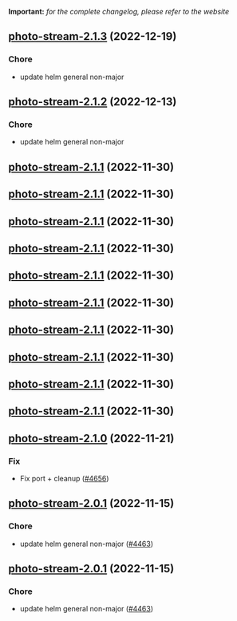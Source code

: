 **Important:**
*for the complete changelog, please refer to the website*




## [photo-stream-2.1.3](https://github.com/truecharts/charts/compare/photo-stream-2.1.2...photo-stream-2.1.3) (2022-12-19)

### Chore

- update helm general non-major
  
  


## [photo-stream-2.1.2](https://github.com/truecharts/charts/compare/photo-stream-2.1.1...photo-stream-2.1.2) (2022-12-13)

### Chore

- update helm general non-major
  
  


## [photo-stream-2.1.1](https://github.com/truecharts/charts/compare/photo-stream-2.1.0...photo-stream-2.1.1) (2022-11-30)




## [photo-stream-2.1.1](https://github.com/truecharts/charts/compare/photo-stream-2.1.0...photo-stream-2.1.1) (2022-11-30)




## [photo-stream-2.1.1](https://github.com/truecharts/charts/compare/photo-stream-2.1.0...photo-stream-2.1.1) (2022-11-30)




## [photo-stream-2.1.1](https://github.com/truecharts/charts/compare/photo-stream-2.1.0...photo-stream-2.1.1) (2022-11-30)




## [photo-stream-2.1.1](https://github.com/truecharts/charts/compare/photo-stream-2.1.0...photo-stream-2.1.1) (2022-11-30)




## [photo-stream-2.1.1](https://github.com/truecharts/charts/compare/photo-stream-2.1.0...photo-stream-2.1.1) (2022-11-30)




## [photo-stream-2.1.1](https://github.com/truecharts/charts/compare/photo-stream-2.1.0...photo-stream-2.1.1) (2022-11-30)




## [photo-stream-2.1.1](https://github.com/truecharts/charts/compare/photo-stream-2.1.0...photo-stream-2.1.1) (2022-11-30)




## [photo-stream-2.1.1](https://github.com/truecharts/charts/compare/photo-stream-2.1.0...photo-stream-2.1.1) (2022-11-30)




## [photo-stream-2.1.1](https://github.com/truecharts/charts/compare/photo-stream-2.1.0...photo-stream-2.1.1) (2022-11-30)




## [photo-stream-2.1.0](https://github.com/truecharts/charts/compare/photo-stream-2.0.1...photo-stream-2.1.0) (2022-11-21)

### Fix

- Fix port + cleanup ([#4656](https://github.com/truecharts/charts/issues/4656))
  
  


## [photo-stream-2.0.1](https://github.com/truecharts/charts/compare/photo-stream-2.0.0...photo-stream-2.0.1) (2022-11-15)

### Chore

- update helm general non-major ([#4463](https://github.com/truecharts/charts/issues/4463))
  
  


## [photo-stream-2.0.1](https://github.com/truecharts/charts/compare/photo-stream-2.0.0...photo-stream-2.0.1) (2022-11-15)

### Chore

- update helm general non-major ([#4463](https://github.com/truecharts/charts/issues/4463))
  
  
